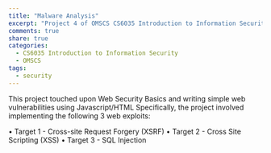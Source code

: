 ```yaml
---
title: "Malware Analysis"
excerpt: "Project 4 of OMSCS CS6035 Introduction to Information Security, exploring Web Security"
comments: true
share: true
categories:
  - CS6035 Introduction to Information Security
  - OMSCS
tags:
  - security
---
```


This project touched upon Web Security Basics and writing simple web vulnerabilities using Javascript/HTML
Specifically, the project involved implementing the following 3 web exploits:

• Target 1 - Cross-site Request Forgery (XSRF)
• Target 2 - Cross Site Scripting (XSS)
• Target 3 - SQL Injection
